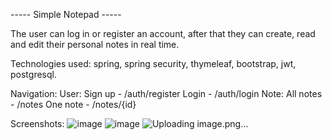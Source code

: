----- Simple Notepad -----

The user can log in or register an account, after that they can create, read and edit their personal notes in real time.

Technologies used: spring, spring security, thymeleaf, bootstrap, jwt, postgresql.

Navigation:
  User:
    Sign up - /auth/register
    Login - /auth/login
  Note:
    All notes - /notes
    One note - /notes/{id}

Screenshots:
![image](https://github.com/user-attachments/assets/c82f75d1-f813-49b1-9a6f-5793e8265a90)
![image](https://github.com/user-attachments/assets/2c1633fe-c888-4246-a0e7-d58d4e71d3c3)
![Uploading image.png…]()
